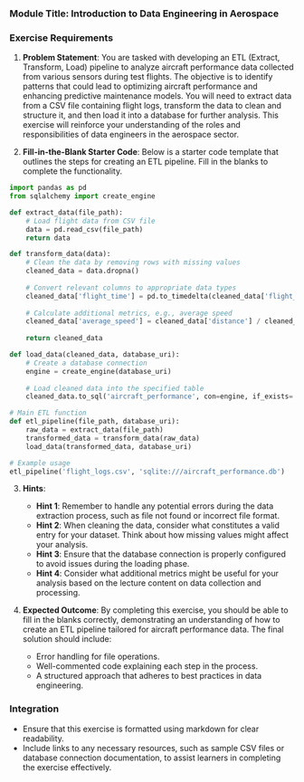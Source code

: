 ### Module Title: Introduction to Data Engineering in Aerospace

### Exercise Requirements

1. **Problem Statement**: 
   You are tasked with developing an ETL (Extract, Transform, Load) pipeline to analyze aircraft performance data collected from various sensors during test flights. The objective is to identify patterns that could lead to optimizing aircraft performance and enhancing predictive maintenance models. You will need to extract data from a CSV file containing flight logs, transform the data to clean and structure it, and then load it into a database for further analysis. This exercise will reinforce your understanding of the roles and responsibilities of data engineers in the aerospace sector.

2. **Fill-in-the-Blank Starter Code**: 
   Below is a starter code template that outlines the steps for creating an ETL pipeline. Fill in the blanks to complete the functionality.

```python
import pandas as pd
from sqlalchemy import create_engine

def extract_data(file_path):
    # Load flight data from CSV file
    data = pd.read_csv(file_path)
    return data

def transform_data(data):
    # Clean the data by removing rows with missing values
    cleaned_data = data.dropna()
    
    # Convert relevant columns to appropriate data types
    cleaned_data['flight_time'] = pd.to_timedelta(cleaned_data['flight_time'])
    
    # Calculate additional metrics, e.g., average speed
    cleaned_data['average_speed'] = cleaned_data['distance'] / cleaned_data['flight_time'].dt.total_seconds() * 3600  # km/h
    
    return cleaned_data

def load_data(cleaned_data, database_uri):
    # Create a database connection
    engine = create_engine(database_uri)
    
    # Load cleaned data into the specified table
    cleaned_data.to_sql('aircraft_performance', con=engine, if_exists='replace', index=False)

# Main ETL function
def etl_pipeline(file_path, database_uri):
    raw_data = extract_data(file_path)
    transformed_data = transform_data(raw_data)
    load_data(transformed_data, database_uri)

# Example usage
etl_pipeline('flight_logs.csv', 'sqlite:///aircraft_performance.db')
```

3. **Hints**: 
   - **Hint 1**: Remember to handle any potential errors during the data extraction process, such as file not found or incorrect file format.
   - **Hint 2**: When cleaning the data, consider what constitutes a valid entry for your dataset. Think about how missing values might affect your analysis.
   - **Hint 3**: Ensure that the database connection is properly configured to avoid issues during the loading phase.
   - **Hint 4**: Consider what additional metrics might be useful for your analysis based on the lecture content on data collection and processing.

4. **Expected Outcome**: 
   By completing this exercise, you should be able to fill in the blanks correctly, demonstrating an understanding of how to create an ETL pipeline tailored for aircraft performance data. The final solution should include:
   - Error handling for file operations.
   - Well-commented code explaining each step in the process.
   - A structured approach that adheres to best practices in data engineering.

### Integration
- Ensure that this exercise is formatted using markdown for clear readability.
- Include links to any necessary resources, such as sample CSV files or database connection documentation, to assist learners in completing the exercise effectively.